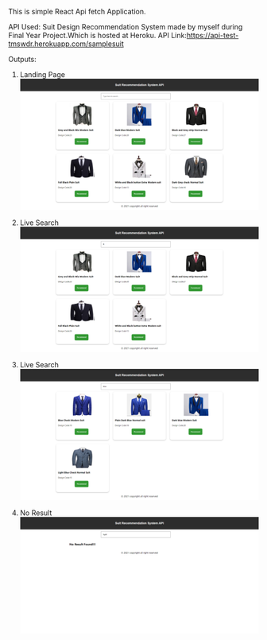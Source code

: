 This is simple React Api fetch Application.

API Used: Suit Design Recommendation System made by myself during Final Year Project.Which is hosted at Heroku.
API Link:https://api-test-tmswdr.herokuapp.com/samplesuit

Outputs:

1) Landing Page
![Landing Page Image](./landing-page.png)

2) Live Search
![Landing Page Image](./live-search1.png)

3) Live Search
![Landing Page Image](./live-search-2.png)

4) No Result
![Landing Page Image](./noresult.png)
